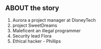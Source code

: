 ## ABOUT the story

1. Aurora a project manager at DisneyTech
2. project SweetDreams
3. Maleficent an illegal programmer 
4. Security lead Flora
5. Ethical hacker -  Phillips